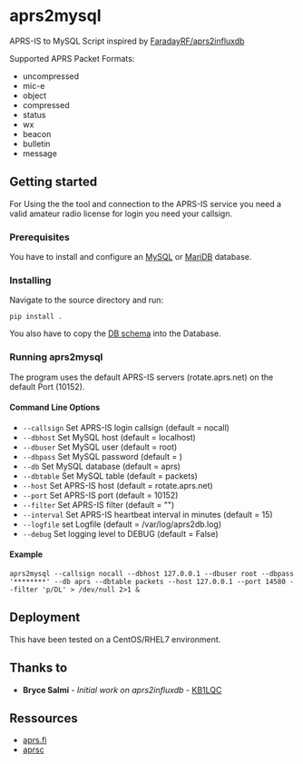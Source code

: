 # aprs2mysql
APRS-IS to MySQL Script inspired by [FaradayRF/aprs2influxdb](https://github.com/FaradayRF/aprs2influxdb)

Supported APRS Packet Formats:
* uncompressed
* mic-e
* object
* compressed
* status
* wx
* beacon
* bulletin
* message

## Getting started
For Using the the tool and connection to the APRS-IS service you need a valid amateur radio license for login you need your callsign.

### Prerequisites
You have to install and configure an [MySQL](https://www.mysql.com/) or [MariDB](https://mariadb.org/) database.

### Installing
Navigate to the source directory and run:

`pip install .`

You also have to copy the [DB schema](https://github.com/japalie/aprs2mysql/blob/master/schema.sql) into the Database.

### Running aprs2mysql
The program uses the default APRS-IS servers (rotate.aprs.net) on the default Port (10152).

#### Command Line Options
* `--callsign` Set APRS-IS login callsign (default = nocall)
* `--dbhost` Set MySQL host (default = localhost)
* `--dbuser` Set MySQL user (default = root)
* `--dbpass` Set MySQL password (default = )
* `--db` Set MySQL database (default = aprs)
* `--dbtable` Set MySQL table (default = packets)
* `--host` Set APRS-IS host (default = rotate.aprs.net)
* `--port` Set APRS-IS port (default = 10152)
* `--filter` Set APRS-IS filter (default = "")
* `--interval` Set APRS-IS heartbeat interval in minutes (default = 15)
* `--logfile` set Logfile (default = /var/log/aprs2db.log)
* `--debug` Set logging level to DEBUG (default = False)

#### Example

`aprs2mysql --callsign nocall --dbhost 127.0.0.1 --dbuser root --dbpass '********' --db aprs --dbtable packets --host 127.0.0.1 --port 14580 --filter 'p/DL' > /dev/null 2>1 &`

## Deployment
This have been tested on a CentOS/RHEL7 environment.

## Thanks to
* **Bryce Salmi** - *Initial work on aprs2influxdb* - [KB1LQC](https://github.com/kb1lqc)

## Ressources
* [aprs.fi](https://aprs.fi)
* [aprsc](https://github.com/hessu/aprsc)
